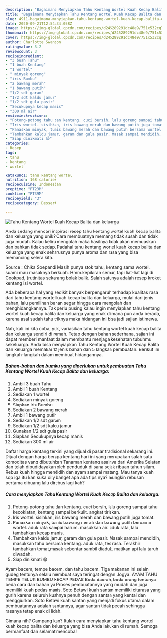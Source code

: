 ```yaml
---
description: "Bagaimana Menyiapkan Tahu Kentang Wortel Kuah Kecap Balita dan keluarga Anti Gagal"
title: "Bagaimana Menyiapkan Tahu Kentang Wortel Kuah Kecap Balita dan keluarga Anti Gagal"
slug: 4911-bagaimana-menyiapkan-tahu-kentang-wortel-kuah-kecap-balita-dan-keluarga-anti-gagal
date: 2020-09-21T12:54:34.058Z
image: https://img-global.cpcdn.com/recipes/d245289291dc48e9/751x532cq70/tahu-kentang-wortel-kuah-kecap-balita-dan-keluarga-foto-resep-utama.jpg
thumbnail: https://img-global.cpcdn.com/recipes/d245289291dc48e9/751x532cq70/tahu-kentang-wortel-kuah-kecap-balita-dan-keluarga-foto-resep-utama.jpg
cover: https://img-global.cpcdn.com/recipes/d245289291dc48e9/751x532cq70/tahu-kentang-wortel-kuah-kecap-balita-dan-keluarga-foto-resep-utama.jpg
author: Charlotte Swanson
ratingvalue: 3.2
reviewcount: 3
recipeingredient:
- "3 buah Tahu"
- "1 buah Kentang"
- "1 wortel"
- " minyak goreng"
- "iris Bumbu"
- "2 bawang merah"
- "1 bawang putih"
- "1/2 sdt garam"
- "1/2 sdt kaldu jamur"
- "1/2 sdt gula pasir"
- "Secukupnya kecap manis"
- "300 ml air"
recipeinstructions:
- "Potong-potong tahu dan kentang. cuci bersih, lalu goreng sampai tahu kecoklatan, kentang sampai berkulit. angkat tiriskan."
- "Iris wortel. sisihkan, iris bawang merah dan bawang putih juga tomat."
- "Panaskan minyak, tumis bawang merah dan bawang putih bersama wortel. aduk rata sampai harum. masukkan air. aduk rata, lalu tambahkan kecap manis."
- "Tambahkan kaldu jamur, garam dan gula pasir. Masak sampai mendidih, masukkan tahu bersama kentang. aduk rata, tes rasa. Terakhir tambahkan tomat,masak sebentar sambil diaduk. matikan api lalu taruh diwadah."
- "Siap dinikmati 😁"
categories:
- Resep
tags:
- tahu
- kentang
- wortel

katakunci: tahu kentang wortel 
nutrition: 168 calories
recipecuisine: Indonesian
preptime: "PT23M"
cooktime: "PT39M"
recipeyield: "3"
recipecategory: Dessert

---
```



![Tahu Kentang Wortel Kuah Kecap Balita dan keluarga](https://img-global.cpcdn.com/recipes/d245289291dc48e9/751x532cq70/tahu-kentang-wortel-kuah-kecap-balita-dan-keluarga-foto-resep-utama.jpg)

Anda sedang mencari inspirasi resep tahu kentang wortel kuah kecap balita dan keluarga yang unik? Cara membuatnya memang tidak susah dan tidak juga mudah. Kalau keliru mengolah maka hasilnya tidak akan memuaskan dan bahkan tidak sedap. Padahal tahu kentang wortel kuah kecap balita dan keluarga yang enak seharusnya punya aroma dan rasa yang bisa memancing selera kita.

Source : Chika Soepandi Masih punya stok tahu, kentang sama wortel. suami mau masaknya berkuah. Hmm.kepikiran semur, tapi liat-liat lagi di Cookpad, (rutinitas sekarang bolak balik. Salah satunya adalah resep kroket kentang isi wortel.

Ada beberapa hal yang sedikit banyak berpengaruh terhadap kualitas rasa dari tahu kentang wortel kuah kecap balita dan keluarga, mulai dari jenis bahan, lalu pemilihan bahan segar hingga cara mengolah dan menghidangkannya. Tak perlu pusing kalau ingin menyiapkan tahu kentang wortel kuah kecap balita dan keluarga yang enak di mana pun anda berada, karena asal sudah tahu triknya maka hidangan ini bisa jadi sajian istimewa.


Nah, kali ini kita coba, yuk, variasikan tahu kentang wortel kuah kecap balita dan keluarga sendiri di rumah. Tetap dengan bahan sederhana, sajian ini dapat memberi manfaat dalam membantu menjaga kesehatan tubuhmu sekeluarga. Anda bisa menyiapkan Tahu Kentang Wortel Kuah Kecap Balita dan keluarga memakai 12 jenis bahan dan 5 langkah pembuatan. Berikut ini langkah-langkah dalam membuat hidangannya.

<!--inarticleads1-->

##### Bahan-bahan dan bumbu yang diperlukan untuk pembuatan Tahu Kentang Wortel Kuah Kecap Balita dan keluarga:

1. Ambil 3 buah Tahu
1. Ambil 1 buah Kentang
1. Sediakan 1 wortel
1. Sediakan  minyak goreng
1. Siapkan iris Bumbu
1. Sediakan 2 bawang merah
1. Ambil 1 bawang putih
1. Sediakan 1/2 sdt garam
1. Sediakan 1/2 sdt kaldu jamur
1. Gunakan 1/2 sdt gula pasir
1. Siapkan Secukupnya kecap manis
1. Sediakan 300 ml air


Daftar harga kentang terkini yang dijual di pasar tradisional sekarang ini. Dijual dengan harga berapa kentang hari ini yang merupakan salah satu komoditas yang dibutuhkan Tanaman kentang asalnya dari Amerika Selatan dan telah dibudidayakan oleh penduduk di sana sejak ribuan tahun silam. Rebus kuah hingga mendidih dan ayam sampai matang. Mau tanya kuah sop iga itu kan suka oily banget apa ada tips nya? mungkin rebusan pertama dibuang lalu direbus lagi kah? 

<!--inarticleads2-->

##### Cara menyiapkan Tahu Kentang Wortel Kuah Kecap Balita dan keluarga:

1. Potong-potong tahu dan kentang. cuci bersih, lalu goreng sampai tahu kecoklatan, kentang sampai berkulit. angkat tiriskan.
1. Iris wortel. sisihkan, iris bawang merah dan bawang putih juga tomat.
1. Panaskan minyak, tumis bawang merah dan bawang putih bersama wortel. aduk rata sampai harum. masukkan air. aduk rata, lalu tambahkan kecap manis.
1. Tambahkan kaldu jamur, garam dan gula pasir. Masak sampai mendidih, masukkan tahu bersama kentang. aduk rata, tes rasa. Terakhir tambahkan tomat,masak sebentar sambil diaduk. matikan api lalu taruh diwadah.
1. Siap dinikmati 😁


Ayam bacem, tempe bacem, dan tahu bacem. Tiga makanan ini selain gudeg tentunya selalu membuat saya teringat dengan Jogya. AYAM TAHU TEMPE TELUR BUMBU KECAP PEDAS Beda daerah, beda orang tentunya beda cara dan bahan ya Proses pembuatannya yang mudah dan juga memiliki kuah pedas manis. Soto Betawi kuah santan memiliki citarasa yang gurih karena seluruh kuahnya penuh dengan santan yang kental dan menggiurkan. Soto Betawi kuah santan yang menjadi fokus utama dalam pembuatannya adalah santannya, agar santan tidak pecah sehingga rasanya tetap enak di lidah. 

Gimana nih? Gampang kan? Itulah cara menyiapkan tahu kentang wortel kuah kecap balita dan keluarga yang bisa Anda lakukan di rumah. Semoga bermanfaat dan selamat mencoba!
